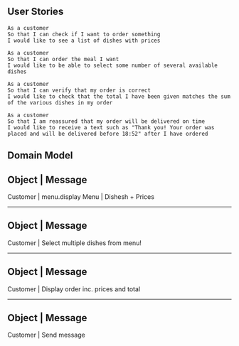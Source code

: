 User Stories
-----

```
As a customer
So that I can check if I want to order something
I would like to see a list of dishes with prices

As a customer
So that I can order the meal I want
I would like to be able to select some number of several available dishes

As a customer
So that I can verify that my order is correct
I would like to check that the total I have been given matches the sum of the various dishes in my order

As a customer
So that I am reassured that my order will be delivered on time
I would like to receive a text such as "Thank you! Your order was placed and will be delivered before 18:52" after I have ordered
```




Domain Model
---

Object		|		Message
---
Customer	|	menu.display
Menu 			| Dishesh + Prices

----

Object		|		Message
---
Customer  | Select multiple dishes from menu!

---

Object		|		Message
----
Customer  | Display order inc. prices and total

---

Object 		|		Message
---
Customer  | Send message